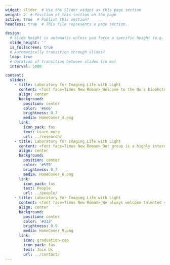 ```yaml
---
widget: slider  # Use the Slider widget as this page section
weight: 2  # Position of this section on the page
active: true  # Publish this section?
headless: true  # This file represents a page section.

design:
  # Slide height is automatic unless you force a specific height (e.g. '400px')
  slide_height: ''
  is_fullscreen: true
  # Automatically transition through slides?
  loop: true
  # Duration of transition between slides (in ms)
  interval: 5000

content:
  slides:
    - title: Laboratory for Imaging Life with Light
      content: <font face=Times New Roman>_Welcome to the Qu's biophotonics research lab at HKUST! <br/> We develop next-generation optical imaging technology based on adaptive optics and nonlinear spectroscopy/microscopy for in vivo visualization of dynamical biological processes._</font> 
      align: center
      background:
        position: center
        color: '#666'
        brightness: 0.7
        media: HomeCover_4.png
      link:
        icon_pack: fas
        text: Learn more
        url: ../research/
    - title: Laboratory for Imaging Life with Light
      content: <font face=Times New Roman>_Our group is a highly interdisciplinary research team devoted to developing advanced tools for fundamental and applied biomedical studies._</font> 
      align: center
      background:
        position: center
        color: '#555'
        brightness: 0.7
        media: HomeCover_6.png
      link:
        icon_pack: fas
        text: People
        url: ../people/
    - title: Laboratory for Imaging Life with Light
      content: <font face=Times New Roman>_We always welcome talented students from any related programs!_</font> 
      align: center
      background:
        position: center
        color: '#333'
        brightness: 0.9
        media: HomeCover_9.png
      link:
        icon: graduation-cap
        icon_pack: fas
        text: Join Us
        url: ../contact/
---
```

